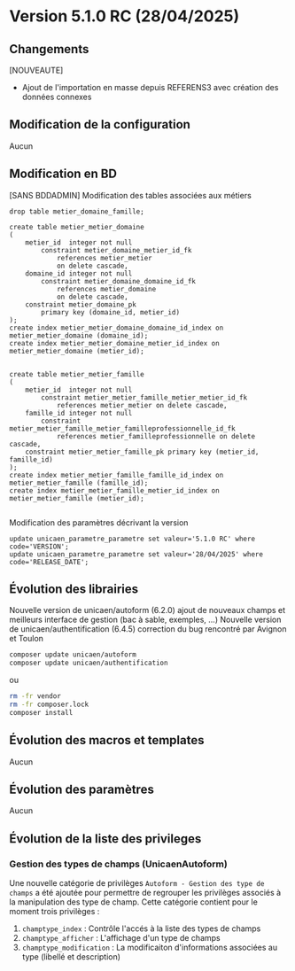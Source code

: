 # Version 5.1.0 RC (28/04/2025) 

## Changements 

[NOUVEAUTE]
* Ajout de l'importation en masse depuis REFERENS3 avec création des données connexes

## Modification de la configuration

Aucun

## Modification en BD

[SANS BDDADMIN] Modification des tables associées aux métiers
```postgresql
drop table metier_domaine_famille;

create table metier_metier_domaine
(
    metier_id  integer not null
        constraint metier_domaine_metier_id_fk
            references metier_metier
            on delete cascade,
    domaine_id integer not null
        constraint metier_domaine_domaine_id_fk
            references metier_domaine
            on delete cascade,
    constraint metier_domaine_pk
        primary key (domaine_id, metier_id)
);
create index metier_metier_domaine_domaine_id_index on metier_metier_domaine (domaine_id);
create index metier_metier_domaine_metier_id_index on metier_metier_domaine (metier_id);


create table metier_metier_famille
(
    metier_id  integer not null
        constraint metier_metier_famille_metier_metier_id_fk
            references metier_metier on delete cascade,
    famille_id integer not null
        constraint metier_metier_famille_metier_familleprofessionnelle_id_fk
            references metier_familleprofessionnelle on delete cascade,
    constraint metier_metier_famille_pk primary key (metier_id, famille_id)
);
create index metier_metier_famille_famille_id_index on metier_metier_famille (famille_id);
create index metier_metier_famille_metier_id_index on metier_metier_famille (metier_id);


```

Modification des paramètres décrivant la version
```postgresql
update unicaen_parametre_parametre set valeur='5.1.0 RC' where code='VERSION';
update unicaen_parametre_parametre set valeur='28/04/2025' where code='RELEASE_DATE';
```

## Évolution des librairies

Nouvelle version de unicaen/autoform (6.2.0) ajout de nouveaux champs et meilleurs interface de gestion (bac à sable, exemples, ...)
Nouvelle version de unicaen/authentification (6.4.5) correction du bug rencontré par Avignon et Toulon

```bash
composer update unicaen/autoform
composer update unicaen/authentification
```

ou

```bash
rm -fr vendor
rm -fr composer.lock
composer install
```

## Évolution des macros et templates

Aucun

## Évolution des paramètres

Aucun

## Évolution de la liste des privileges

### Gestion des types de champs (UnicaenAutoform)

Une nouvelle catégorie de privilèges `Autoform - Gestion des type de champs` a été ajoutée pour permettre de regrouper les privilèges associés à la manipulation des type de champ.
Cette catégorie contient pour le moment trois privilèges :
1. `champtype_index` : Contrôle l'accés à la liste des types de champs
2. `champtype_afficher` : L'affichage d'un type de champs
3. `champtype_modification` : La modificaiton d'informations associées au type (libellé et description)